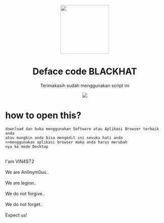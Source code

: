<p align="center">
  <img src="https://user-images.githubusercontent.com/50107558/70987321-387b4a80-20f2-11ea-94e0-9a1078e14e37.png" width="154"></center>
  <h1 align="center">Deface code BLACKHAT</h1>
  <p align="center">Terimakasih sudah menggunakan script ini<p>
<p align="center">
  <img src="https://img.shields.io/badge/Instagram-vinastt_-red"></center>


  # how to open this?
  ```
  download dan buka menggunakan Software atau Aplikasi Browser terbaik anda 
  atau mungkin anda bisa mengedit ini sesuka hati anda
  >>menggunakan aplikasi browser maka anda harus merubah
  nya ke mode Desktop
  
  ```

<p><br>I'am VIN4ST2</br>
 <br>     We are An0nym0us..</br>
 <br>      We are legion..</br>
 <br>         We do not forgive..</br>
 <br>           We do not forget..<br>
 <br>             Expect us!</br>
  </p>
